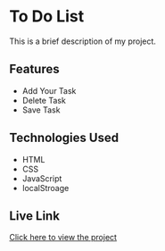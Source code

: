 # To Do List

This is a brief description of my project.

## Features
- Add Your Task
- Delete Task
- Save Task

## Technologies Used
- HTML
- CSS
- JavaScript
- localStroage

## Live Link
[Click here to view the project](https://hasibul-islam1.github.io/Fun_Project/To%20Do%20List/) 
